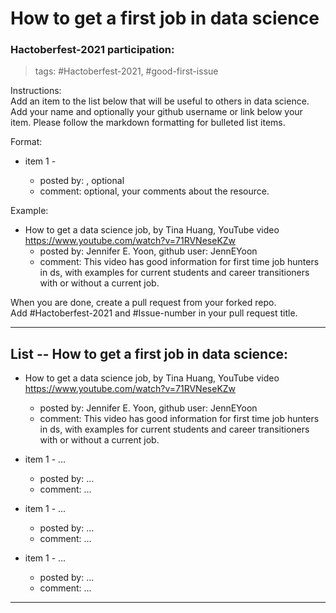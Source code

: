 # How to get a first job in data science  


### Hactoberfest-2021 participation:

> tags:  \#Hactoberfest-2021, \#good-first-issue  

Instructions:  
Add an item to the list below that will be useful to others in data science.  Add your name and optionally your github username or link below your item.  Please follow the markdown formatting for bulleted list items.  

Format:  

  * item 1 - <resource name and link>
      - posted by: <your name>, optional <your github username or link>  
      - comment: optional, your comments about the resource.  

Example:  

  * How to get a data science job, by Tina Huang, YouTube video   https://www.youtube.com/watch?v=71RVNeseKZw  
      - posted by: Jennifer E. Yoon, github user: JennEYoon  
      - comment: This video has good information for first time job hunters in ds, with examples for current students and career transitioners with or without a current job.  

When you are done, create a pull request from your forked repo.  
Add #Hactoberfest-2021 and #Issue-number in your pull request title.  


-----  

## List -- How to get a first job in data science: 


  * How to get a data science job, by Tina Huang, YouTube video   https://www.youtube.com/watch?v=71RVNeseKZw  
      - posted by: Jennifer E. Yoon, github user: JennEYoon  
      - comment: This video has good information for first time job hunters in ds, with examples for current students and career transitioners with or without a current job.  

  * item 1 - ... 
      - posted by: ...    
      - comment: ...  


  * item 1 - ... 
      - posted by: ...    
      - comment: ...  


  * item 1 - ... 
      - posted by: ...    
      - comment: ...  







------  
<eof>  